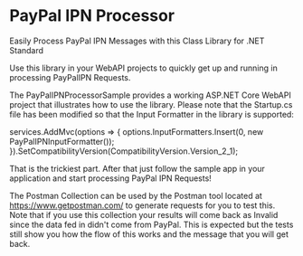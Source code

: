 # PayPal IPN Processor

Easily Process PayPal IPN Messages with this Class Library for .NET Standard

Use this library in your WebAPI projects to quickly get up and running in processing PayPalIPN Requests.

The PayPalIPNProcessorSample provides a working ASP.NET Core WebAPI project that illustrates how to use the library. Please note that the Startup.cs file has been modified so that the Input Formatter in the library is supported:

services.AddMvc(options =>
{
options.InputFormatters.Insert(0, new PayPalIPNInputFormatter());
}).SetCompatibilityVersion(CompatibilityVersion.Version_2_1);

That is the trickiest part. After that just follow the sample app in your application and start processing PayPal IPN Requests!

The Postman Collection can be used by the Postman tool located at https://www.getpostman.com/ to generate requests for you to test this. Note that if you use this collection your results will come back as Invalid since the data fed in didn't come from PayPal. This is expected but the tests still show you how the flow of this works and the message that you will get back.
